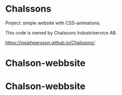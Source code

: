 # Chalssons

Project: simple website with CSS-animations.

This code is owned by Chalssons Industriservice AB.

https://josiehpersson.github.io/Chalssons/.
# Chalson-webbsite
# Chalson-webbsite

